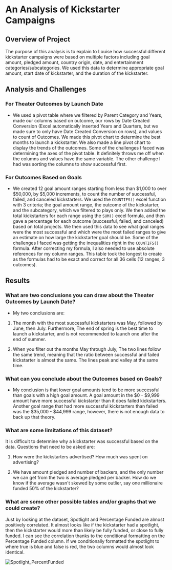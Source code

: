 # An Analysis of Kickstarter Campaigns

## Overview of Project

The purpose of this analysis is to explain to Louise how successful different kickstarter campaigns were based on multiple factors including goal amount, pledged amount, country origin, date, and entertainment categories/subcategories. We used this data to determine appropriate goal amount, start date of kickstarter, and the duration of the kickstarter.

## Analysis and Challenges

### For Theater Outcomes by Launch Date

- We used a pivot table where we filtered by Parent Category and Years, made our columns based on outcome, our rows by Date Created Conversion (Excel automatically inserted Years and Quarters, but we made sure to only have Date Created Conversion on rows), and values to count of Outcomes. We made this pivot chart to determine the best months to launch a kickstarter. We also made a line pivot chart to display the trends of the outcomes. Some of the challenges I faced was determining the axes of the pivot table. It definitely throws me off when the columns and values have the same variable. The other challenge I had was sorting the columns to show successful first.

### For Outcomes Based on Goals

- We created 12 goal amount ranges starting from less than $1,000 to over $50,000, by $5,000 increments, to count the number of successful, failed, and canceled kickstarters. We used the `COUNTIFS()` excel function with 3 criteria; the goal amount range, the outcome of the kickstarter, and the subcategory, which we filtered to plays only. We then added the total kickstarters for each range using the `SUM()` excel formula, and then gave a percentage for each outcome (successful, failed, and canceled) based on total projects. We then used this data to see what goal ranges were the most successful and which were the most failed ranges to give an estimate on how large the kickstarter goal should be. Some of the challenges I faced was getting the inequalities right in the `COUNTIFS()` formula. After correcting my formula, I also needed to use absolute	 references for my column ranges. This table took the longest to create as the formulas had to be exact and correct for all 36 cells (12 ranges, 3 outcomes). 

## Results

### What are two conclusions you can draw about the Theater Outcomes by Launch Date?

- My two conclusions are:

1) The month with the most successful kickstarters was May, followed by June, then July. Furthermore, The end of spring is the best time to launch a kickstarter, and is not recommended to launch one after the end of summer.

2) When you filter out the months May through July, The two lines follow the same trend, meaning that the ratio between successful and failed kickstarter is almost the same. The lines peak and valley at the same time.

### What can you conclude about the Outcomes based on Goals?

- My conclusion is that lower goal amounts tend to be more successful than goals with a high goal amount. A goal amount in the $0 - $9,999 amount have more successful kickstarter than it does failed kickstarters. Another goal range that had more successful kickstarters than failed was the $35,000 - $44,999 range, however, there is not enough data to back up that theory. 

### What are some limitations of this dataset?

It is difficult to determine why a kickstarter was successful based on the data. Questions that need to be asked are:

1) How were the kickstarters advertised? How much was spent on advertising?

2) We have amount pledged and number of backers, and the only number we can get from the two is average pledged per backer. How do we know if the average wasn't skewed by some outlier, say one millionaire funded 50% of the kickstarter?

### What are some other possible tables and/or graphs that we could create?

Just by looking at the dataset, Spotlight and Percentage Funded are almost positively correlated. It almost looks like if the kickstarter had a spotlight, then the kickstarter would more than likely be fully funded, or close to fully funded. I can see the correlation thanks to the conditional formatting on the Percentage Funded column. If we conditionally formatted the spotlight to where true is blue and false is red, the two columns would almost look identical.

![Spotlight_PercentFunded](~/Desktop/msu/github/challenges/challenge1/Spotlight_PercentFunded)